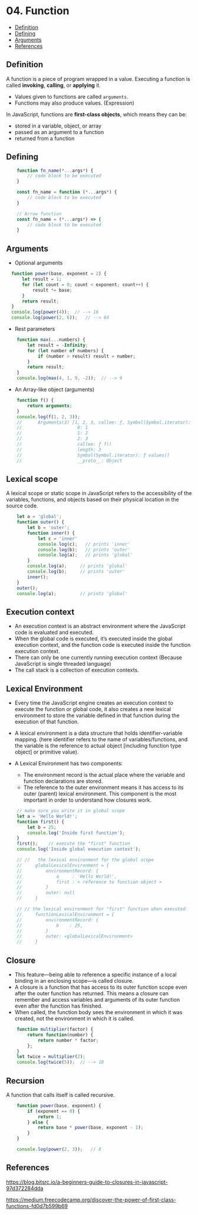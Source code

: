 # 04. Function

  - [Definition](#definition)
  - [Defining](#defining)
  - [Arguments](#arguments)
  - [References](#references)


## Definition
A function is a piece of program wrapped in a value.
Executing a function is called **invoking**, **calling**, or **applying** it.
- Values given to functions are called `arguments`.
- Functions may also produce values. (Expression)

In JavaScript, functions are **first-class objects**, which means they can be:
-   stored in a variable, object, or array
-   passed as an argument to a function
-   returned from a function

## Defining
```js
    function fn_name(*...args*) {
        // code block to be executed
    }

    const fn_name = function (*...args*) {
        // code block to be executed
    }

    // Arrow function
    const fn_name = (*...args*) => {
        // code block to be executed
    }
```

## Arguments
-   Optional arguments
  ```js
    function power(base, exponent = 2) {
        let result = 1;
        for (let count = 0; count < exponent; count++) {
            result *= base;
        }
        return result;
    }
    console.log(power(4));  // --> 16
    console.log(power(2, 6));   // --> 64
```

-   Rest parameters
```js
    function max(...numbers) {
        let result = -Infinity;
        for (let number of numbers) {
            if (number > result) result = number;
        }
        return result;
    }
    console.log(max(4, 1, 9, -2));  // --> 9
```

- An Array-like object (arguments)
```js
    function f() {
        return arguments;
    }
    console.log(f(1, 2, 3));
    //      Arguments(3) [1, 2, 3, callee: ƒ, Symbol(Symbol.iterator): ƒ]
    //                     0: 1
    //                     1: 2
    //                     2: 3
    //                     callee: ƒ f()
    //                     length: 3
    //                     Symbol(Symbol.iterator): ƒ values()
    //                     __proto__: Object
```
## Lexical scope
A lexical scope or static scope in JavaScript refers to the accessibility of the variables, functions, and objects based on their physical location in the source code.
```js
    let a = 'global';
    function outer() {
        let b = 'outer';
        function inner() {
            let c = 'inner'
            console.log(c);   // prints 'inner'
            console.log(b);   // prints 'outer'
            console.log(a);   // prints 'global'
        }
        console.log(a);     // prints 'global'
        console.log(b);     // prints 'outer'
        inner();
    }
    outer();
    console.log(a);         // prints 'global'
```

## Execution context
- An execution context is an abstract environment where the JavaScript code is evaluated and executed.
- When the global code is executed, it’s executed inside the global execution context,
and the function code is executed inside the function execution context.
- There can only be one currently running execution context (Because JavaScript is single threaded language)
- The call stack is a collection of execution contexts.

## Lexical Environment
- Every time the JavaScript engine creates an execution context to execute the function or global code,
it also creates a new lexical environment to store the variable defined in that function during the execution of that function.

- A lexical environment is a data structure that holds identifier-variable mapping.
(here identifier refers to the name of variables/functions,
and the variable is the reference to actual object [including function type object] or primitive value).

- A Lexical Environment has two components: 
    - The environment record is the actual place where the variable and function declarations are stored.
    - The reference to the outer environment means it has access to its outer (parent) lexical environment.
    This component is the most important in order to understand how closures work.
```js
    // make sure you write it in global scope
    let a = 'Hello World!';
    function first() {
        let b = 25;  
        console.log('Inside first function');
    }
    first();    // execute the "first" function
    console.log('Inside global execution context');

    // //   the lexical environment for the global scope
    //     globalLexicalEnvironment = {
    //         environmentRecord: {
    //             a     : 'Hello World!',
    //             first : < reference to function object >
    //         }
    //         outer: null
    //     }

    // // the lexical environment for "first" function when executed
    //     functionLexicalEnvironment = {
    //         environmentRecord: {
    //             b    : 25,
    //         }
    //         outer: <globalLexicalEnvironment>
    //     }
```

## Closure
- This feature—being able to reference a specific instance of a local binding in an enclosing scope—is called closure.
- A closure is a function that has access to its outer function scope even after the outer function has returned. This means a closure can remember and access variables and arguments of its outer function even after the function has finished.
- When called, the function body sees the environment in which it was created, not the environment in which it is called.

```js
    function multiplier(factor) {
        return function(number) {
            return number * factor;
        };
    }
    let twice = multiplier(2);
    console.log(twice(5));  // --> 10
```

## Recursion
A function that calls itself is called recursive.
```js
    function power(base, exponent) {
        if (exponent == 0) {
            return 1;
        } else {
            return base * power(base, exponent - 1);
        }
    }

    console.log(power(2, 3));   // 8
```

## References
https://blog.bitsrc.io/a-beginners-guide-to-closures-in-javascript-97d372284dda

https://medium.freecodecamp.org/discover-the-power-of-first-class-functions-fd0d7b599b69
